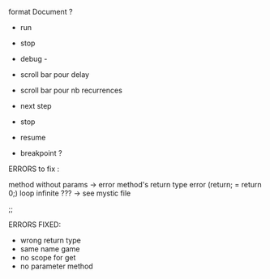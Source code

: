 format Document ?

- run
- stop
- debug
        -


 - scroll bar pour delay
 - scroll bar pour nb recurrences
 - next step
 - stop
 - resume
 - breakpoint ?

ERRORS to fix :

method without params -> error
method's return type error (return; = return 0;)
loop infinite ??? -> see mystic file

;;




ERRORS FIXED:
 - wrong return type
 - same name game
 - no scope for get
 - no parameter method